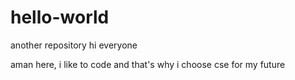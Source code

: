 # hello-world
another repository
hi everyone

aman here, i like to code and that's why i choose cse for my future

